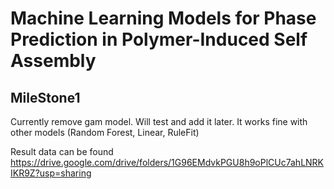 # Machine Learning Models for Phase Prediction in Polymer-Induced Self Assembly

## MileStone1
Currently remove gam model. Will test and add it later. It works fine with other models (Random Forest, Linear, RuleFit)

Result data can be found https://drive.google.com/drive/folders/1G96EMdvkPGU8h9oPlCUc7ahLNRKIKR9Z?usp=sharing
